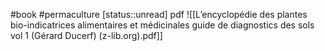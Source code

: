 #book #permaculture 
[status::unread]
pdf
	![[L’encyclopédie des plantes bio-indicatrices alimentaires et médicinales guide de diagnostics des sols vol 1 (Gérard Ducerf) (z-lib.org).pdf]]